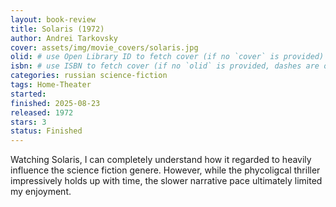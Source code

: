 ```yaml
---
layout: book-review
title: Solaris (1972)
author: Andrei Tarkovsky
cover: assets/img/movie_covers/solaris.jpg
olid: # use Open Library ID to fetch cover (if no `cover` is provided)
isbn: # use ISBN to fetch cover (if no `olid` is provided, dashes are optional)
categories: russian science-fiction
tags: Home-Theater
started:
finished: 2025-08-23
released: 1972
stars: 3
status: Finished
---
```


Watching Solaris, I can completely understand how it regarded to heavily influence the science fiction genere. However, while the phycoligcal thriller impressively holds up with time, the slower narrative pace ultimately limited my enjoyment.
